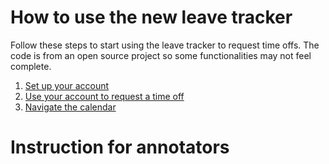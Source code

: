 # How to use the new leave tracker
Follow these steps to start using the leave tracker to request time offs. The code is from an open source project so some functionalities may not feel complete. 
 1. [Set up your account](leaves.md)
 2. [Use your account to request a time off](http://example.com/)
 3. [Navigate the calendar](http://example.com/) 

# Instruction for annotators


<!--stackedit_data:
eyJoaXN0b3J5IjpbLTY2NDk5Mzk0MywtNTMxNjE1MjgzLC01MT
A5NDQyNjQsLTE1OTk5MTYwMjEsODY5MzIzMjQ2XX0=
-->